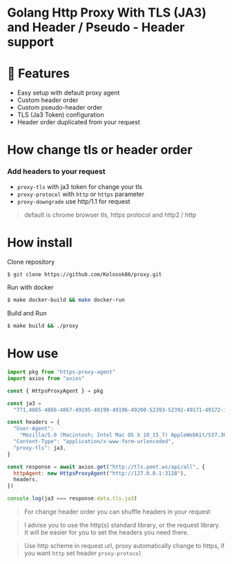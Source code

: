 # Golang Http Proxy With TLS (JA3) and Header / Pseudo - Header support

# 🚀 Features

- Easy setup with default proxy agent
- Custom header order
- Custom pseudo-header order
- TLS (Ja3 Token) configuration
- Header order duplicated from your request

# How change tls or header order

### Add headers to your request 
- `proxy-tls` with ja3 token for change your tls 
- `proxy-protocol` with `http` or `https` parameter 
- `proxy-downgrade` use http/1.1 for request

> default is chrome browser tls, https protocol and http2 / http

# How install

Clone repository

```bash
$ git clone https://github.com/Kolosok86/proxy.git
```
Run with docker
```bash
$ make docker-build && make docker-run
```
Build and Run
```bash
$ make build && ./proxy
```

# How use

```js
import pkg from "https-proxy-agent"
import axios from "axios"

const { HttpsProxyAgent } = pkg

const ja3 =
  "771,4865-4866-4867-49195-49199-49196-49200-52393-52392-49171-49172-156-157-47-53,10-18-23-11-13-35-27-43-16-5-65281-45-17513-51-0-21,29-23-24,0"

const headers = {
  "User-Agent":
    "Mozilla/5.0 (Macintosh; Intel Mac OS X 10_15_7) AppleWebKit/537.36 (KHTML, like Gecko) Chrome/110.0.0.0 Safari/537.36",
  "Content-Type": "application/x-www-form-urlencoded",
  "proxy-tls": ja3,
}

const response = await axios.get("http://tls.peet.ws/api/all", {
  httpAgent: new HttpsProxyAgent("http://127.0.0.1:3128"),
  headers,
})

console.log(ja3 === response.data.tls.ja3)
```


> For change header order you can shuffle headers in your request

> I advise you to use the http(s) standard library, or the request library. It will be easier for you to set the headers you need there.

> Use http scheme in request url, proxy automatically change to https, if you want `http` set header `proxy-protocol`